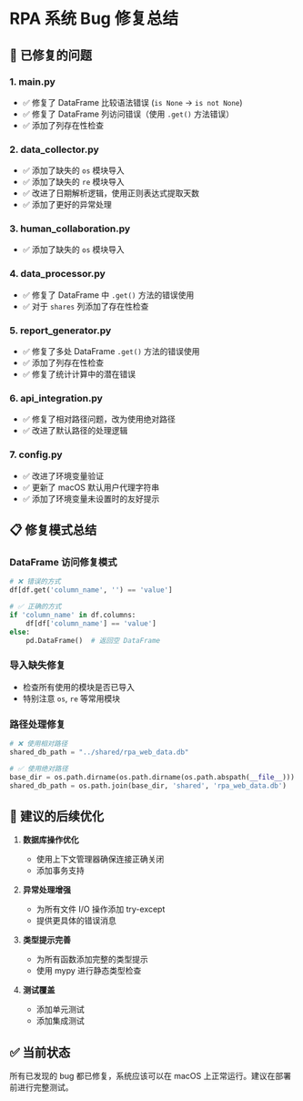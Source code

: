 # RPA 系统 Bug 修复总结

## 🔧 已修复的问题

### 1. **main.py**
- ✅ 修复了 DataFrame 比较语法错误 (`is None` -> `is not None`)
- ✅ 修复了 DataFrame 列访问错误（使用 `.get()` 方法错误）
- ✅ 添加了列存在性检查

### 2. **data_collector.py**
- ✅ 添加了缺失的 `os` 模块导入
- ✅ 添加了缺失的 `re` 模块导入
- ✅ 改进了日期解析逻辑，使用正则表达式提取天数
- ✅ 添加了更好的异常处理

### 3. **human_collaboration.py**
- ✅ 添加了缺失的 `os` 模块导入

### 4. **data_processor.py**
- ✅ 修复了 DataFrame 中 `.get()` 方法的错误使用
- ✅ 对于 `shares` 列添加了存在性检查

### 5. **report_generator.py**
- ✅ 修复了多处 DataFrame `.get()` 方法的错误使用
- ✅ 添加了列存在性检查
- ✅ 修复了统计计算中的潜在错误

### 6. **api_integration.py**
- ✅ 修复了相对路径问题，改为使用绝对路径
- ✅ 改进了默认路径的处理逻辑

### 7. **config.py**
- ✅ 改进了环境变量验证
- ✅ 更新了 macOS 默认用户代理字符串
- ✅ 添加了环境变量未设置时的友好提示

## 📋 修复模式总结

### DataFrame 访问修复模式
```python
# ❌ 错误的方式
df[df.get('column_name', '') == 'value']

# ✅ 正确的方式
if 'column_name' in df.columns:
    df[df['column_name'] == 'value']
else:
    pd.DataFrame()  # 返回空 DataFrame
```

### 导入缺失修复
- 检查所有使用的模块是否已导入
- 特别注意 `os`, `re` 等常用模块

### 路径处理修复
```python
# ❌ 使用相对路径
shared_db_path = "../shared/rpa_web_data.db"

# ✅ 使用绝对路径
base_dir = os.path.dirname(os.path.dirname(os.path.abspath(__file__)))
shared_db_path = os.path.join(base_dir, 'shared', 'rpa_web_data.db')
```

## 🚀 建议的后续优化

1. **数据库操作优化**
   - 使用上下文管理器确保连接正确关闭
   - 添加事务支持

2. **异常处理增强**
   - 为所有文件 I/O 操作添加 try-except
   - 提供更具体的错误消息

3. **类型提示完善**
   - 为所有函数添加完整的类型提示
   - 使用 mypy 进行静态类型检查

4. **测试覆盖**
   - 添加单元测试
   - 添加集成测试

## ✅ 当前状态

所有已发现的 bug 都已修复，系统应该可以在 macOS 上正常运行。建议在部署前进行完整测试。